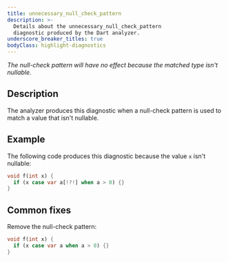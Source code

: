 ```yaml
---
title: unnecessary_null_check_pattern
description: >-
  Details about the unnecessary_null_check_pattern
  diagnostic produced by the Dart analyzer.
underscore_breaker_titles: true
bodyClass: highlight-diagnostics
---
```


_The null-check pattern will have no effect because the matched type isn't
nullable._

## Description

The analyzer produces this diagnostic when a null-check pattern is used to
match a value that isn't nullable.

## Example

The following code produces this diagnostic because the value `x` isn't
nullable:

```dart
void f(int x) {
  if (x case var a[!?!] when a > 0) {}
}
```

## Common fixes

Remove the null-check pattern:

```dart
void f(int x) {
  if (x case var a when a > 0) {}
}
```
